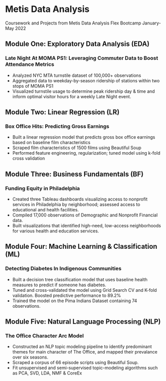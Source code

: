 # Metis Data Analysis 
Coursework and Projects from Metis Data Analysis Flex Bootcamp January-May 2022

## Module One: Exploratory Data Analysis (EDA)
### Late Night At MOMA PS1: Leveraging Commuter Data to Boost Attendance Metrics
* Analyzed NYC MTA turnstile dataset of 100,000+ observations
* Aggregated data to weekday-by-season ridership of stations within two stops of MOMA PS1
* Visualized turnstile usage to determine peak ridership day & time and inform optimal visitor hours for a weekly Late Night event.

## Module Two: Linear Regression (LR)
### Box Office Hits: Predicting Gross Earnings
* Built a linear regression model that predicts gross box office earnings based on baseline film characteristics
* Scraped film characteristics of 1500 films using Beautiful Soup
* Performed feature engineering, regularization; tuned model using k-fold cross validation

## Module Three: Business Fundamentals (BF)
### Funding Equity in Philadelphia 
* Created three Tableau dashboards visualizing access to nonprofit services in Philadelphia by neighborhood; assessed access to educational and health facilities.
* Compiled 17,000 observations of Demographic and Nonprofit Financial data.
* Built visualizations that identified high-need, low-access neighborhoods for various health and education services.

## Module Four: Machine Learning & Classification (ML)
### Detecting Diabetes In Indigenous Communities
* Built a decision tree classification model that uses baseline health measures to predict if someone has diabetes. 
* Tuned and cross-validated the model using Grid Search CV and K-fold validation. Boosted predictive performance to 89.2%
* Trained the model on the Pima Indians Dataset containing 74 observations.

## Module Five: Natural Language Processing (NLP)
### The Office Character Arc Model
* Constructed an NLP topic modeling pipeline to identify predominant themes for main character of The Office, and mapped their prevalance over six seasons.
* Scraped a corpus of 66 episode scripts using Beautiful Soup.
* Fit unsupervised and semi-supervised topic-modeling algorithms such as PCA, SVD, LDA, NMF & CoreEx

  


